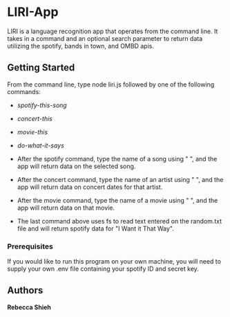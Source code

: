 # LIRI-App

LIRI is a language recognition app that operates from the command line. It takes in a command and an optional search parameter to return data utilizing the spotify, bands in town, and OMBD apis. 

## Getting Started

From the command line, type node liri.js followed by one of the following commands:
* _spotify-this-song_
* _concert-this_
* _movie-this_
* _do-what-it-says_

* After the spotify command, type the name of a song using " ", and the app will return data on the selected song. 
* After the concert command, type the name of an artist using " ", and the app will return data on concert dates for that artist.
* After the movie command, type the name of a movie using " ", and the app will return data on that movie.
* The last command above uses fs to read text entered on the random.txt file and will return spotify data for "I Want it That Way".

### Prerequisites

If you would like to run this program on your own machine, you will need to supply your own .env file containing your spotify ID and secret key. 


## Authors

**Rebecca Shieh** 